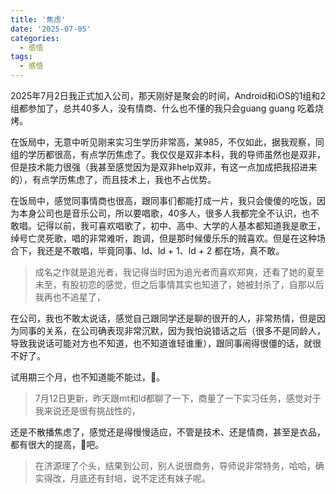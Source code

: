 ```yaml
---
title: '焦虑'
date: '2025-07-05'
categories:
  - 感悟
tags:
  - 感悟
---
```


2025年7月2日我正式加入公司，那天刚好是聚会的时间，Android和iOS的1组和2组都参加了，总共40多人，没有情商、什么也不懂的我只会guang guang 吃着烧烤。

在饭局中，无意中听见刚来实习生学历非常高，某985，不仅如此，据我观察，同组的学历都很高，有点学历焦虑了。我仅仅是双非本科，我的导师虽然也是双非，但是技术能力很强（我甚至感觉因为是双非help双非，有这一点加成把我招进来的），有点学历焦虑了，而且技术上，我也不占优势。

在饭局中，感觉同事情商也很高，跟同事们都能打成一片，我只会傻傻的吃饭，因为本身公司也是音乐公司，所以要唱歌，40多人，很多人我都完全不认识，也不敢唱。记得以前，我可喜欢唱歌了，初中、高中、大学的人基本都知道我是歌王，绰号亡灵死歌，唱的非常难听，跑调，但是那时候傻乐乐的贼喜欢。但是在这种场合下，我还是不敢唱，毕竟同事、ld、ld + 1、ld + 2 都在场，真不敢。

> 成名之作就是追光者，我记得当时因为追光者而喜欢郑爽，还看了她的夏至未至，有股初恋的感觉，但之后事情其实也知道了，她被封杀了，自那以后我再也不追星了，

在公司，我也不敢太说话，感觉自己跟同学还是聊的很开的人，非常热情，但是因为同事的关系，在公司确表现非常沉默，因为我怕说错话之后（很多不是同龄人，导致我说话可能对方也不知道，也不知道谁轻谁重），跟同事闹得很僵的话，就很不好了。

试用期三个月，也不知道能不能过，🤯。

>7月12日更新，昨天跟mt和ld都聊了一下，商量了一下实习任务，感觉对于我来说还是很有挑战性的，

还是不散播焦虑了，感觉还是得慢慢适应，不管是技术、还是情商，甚至是衣品，都有很大的提高，💪吧。

> 在济源理了个头，结果到公司，别人说很商务，导师说非常特务，哈哈，确实得改，月底还有封培，说不定还有妹子呢。
